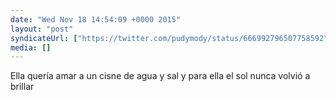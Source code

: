```yaml
---
date: "Wed Nov 18 14:54:09 +0000 2015"
layout: "post"
syndicateUrl: ["https://twitter.com/pudymody/status/666992796507758592"]
media: []
---
```

Ella quería amar
a un cisne de agua y sal
y para ella el sol
nunca volvió a brillar